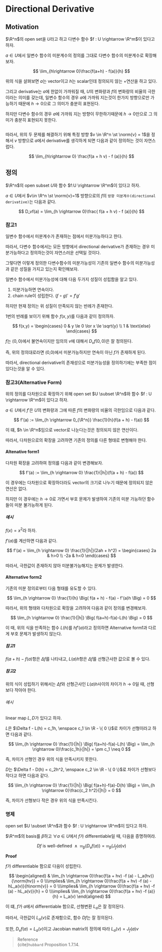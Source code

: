 # Directional Derivative
## Motivation
$\R^n$의 open set을 $U$라고 하고 다변수 함수 $f : U \rightarrow \R^m$이 있다고 하자.

$a \in U$에서 일변수 함수의 미분계수의 정의를 그대로 다변수 함수의 미분계수로 확장해보자.

$$ \lim_{h\rightarrow 0}\frac{f(a+h) - f(a)}{h} $$

위의 식을 살펴보면 $a$는 vector이고 $h$는 scalar인데 정의되지 않는 $+$연산을 하고 있다.

그리고 derivative는 $a$에 한없이 가까워질 때, $U$의 변화량과 $f$의 변화량의 비율의 극한이라는 의미를 갖는데, 일변수 함수의 경우 $a$에 가까워 지는것이 한가지 방향으로만 가능하기 때문에 $h\rightarrow 0$으로 그 의미가 충분히 표현된다. 

하지만 다변수 함수의 경우 $a$에 가까워 지는 방향이 무한하기때문에 $h\rightarrow 0$만으로 그 의미가 충분히 표현되지 못한다.

```{figure} _image/0201.png
```

따라서, 위의 두 문제를 해결하기 위해 특정 방향 $v \in \R^n \st \norm{v} = 1$을 정해서 $v$ 방향으로 $a$에서 derivative를 생각하게 되면 다음과 같이 정의하는 것이 자연스럽다.

$$ \lim_{h\rightarrow 0} \frac{f(a + h v) - f (a)}{h} $$

## 정의
$\R^n$의 open subset $U$와 함수 $f:U \rightarrow \R^m$이 있다고 하자.

$a \in U$에서 $v\in \R^n \st \norm{v}=1$ 방향으로의 $f$의 `방향 미분계수(directional derivative)`는 다음과 같다.

$$ D_vf(a) = \lim_{h \rightarrow 0}\frac{ f(a + h v) - f (a)}{h} $$

### 참고1
일변수 함수에서 미분계수가 존재하는 점에서 미분가능하다고 한다.

따라서, 다변수 함수에서는 모든 방향에서 directional derivative가 존재하는 경우 미분가능하다고 정의하는것이 자연스러운 선택일 것이다.

그렇다면 이렇게 정의한 다변수함수의 미분가능성이 기존의 일변수 함수의 미분가능성과 같은 성질을 가지고 있는지 확인해보자.

일변수 함수에서 미분가능성에 대해 다음 두가지 성질이 성립함을 알고 있다.
1. 미분가능하면 연속이다.
2. chain rule이 성립한다. $(f\circ g)' = f'g'$

하지만 현재 정의는 위 성질이 만족되지 않는 반례가 존재한다.

1번의 반례를 보이기 위해 함수 $f(x,y)$를 다음과 같이 정의하자.

$$ f(x,y) = \begin{cases} 0 & y \le 0 \lor x \le \sqrt{y} \\ 1 & \text{else} \end{cases} $$

$f$는 $(0,0)$에서 불연속이지만 임의의 $v$에 대해서 $D_vf(0,0)$은 잘 정의된다.

즉, 위의 정의대로라면 (0,0)에서 미분가능하지만 연속이 아닌 $f$가 존재하게 된다.

따라서, directional derivative의 존재성으로 미분가능성을 정의하기에는 부족한 점이 있다는것을 알 수 있다.

### 참고3(Alternative Form)
위의 정의를 다차원으로 확장하기 위해 open set $U \subset \R^n$와 함수 $f : U \rightarrow \R^m$이 있다고 하자.

$a \in U$에서 $f'$은 $U$의 변화량과 그에 따른 $f$의 변화량의 비율의 극한임으로 다음과 같다.

$$ f'(a) := \lim_{h \rightarrow 0_{\R^n}} \frac{1}{h}(f(a + h) - f(a)) $$

이 떄, $h \in \R^n$임으로 vector로 나눈다는것은 정의되지 않은 연산이다.

따라서, 다차원으로의 확장을 고려하면 기존의 정의를 다른 형태로 변형해야 한다.

#### Altenative form1
다차원 확장을 고려하여 정의를 다음과 같이 변경해보자.

$$ f'(a) := \lim_{h \rightarrow 0} \frac{1}{|h|}(f(a + h) - f(a)) $$

이 경우에는 다차원으로 확장하더라도 vector의 크기로 나누기 때문에 정의되지 않은 연산은 없다. 

하지만 이 경우에는 $h \rightarrow 0$로 가면서 부호 문제가 발생하여 기존의 미분 가능하던 함수들이 미분 불가능하게 된다.

##### 예시
$f(x) = x^2$라 하자.

$f'(a)$를 계산하면 다음과 같다.

$$ f'(a) = \lim_{h \rightarrow 0} \frac{1}{|h|}(2ah + h^2) = \begin{cases} 2a & h>0 \\ -2a & h<0 \end{cases} $$

따라서, 극한값이 존재하지 않아 미분불가능해지는 문제가 발생한다.

#### Alternative form2
기존의 미분 정의로부터 다음 형태를 유도할 수 있다.

$$ \lim_{h \rightarrow 0} \frac{1}{h} \Big( f(a + h) - f(a) - f'(a)h \Big) = 0 $$

따라서, 위의 형태와 다차원으로 확장을 고려하여 다음과 같이 정의를 변경해보자.

$$ \lim_{h \rightarrow 0} \frac{1}{|h|} \Big( f(a+h)-f(a)-L(h) \Big) = 0 $$

이 때, 위의 식을 만족하는 함수 $L(h)$를 $hf'(a)$라고 정의하면 Alternative form1과 다르게 부호 문제가 발생하지 않는다.

##### 참고1
$f(a + h) - f(a)$항은 $\Delta f$를 나타내고, $L(a)h$항은 $\Delta f$를 선형근사한 값으로 볼 수 있다.

##### 참고2
위의 식이 성립하기 위해서는 $\Delta f$와 선형근사인 $L(a)h$사이의 차이가 $h \rightarrow 0$일 때, 선형보다 작아야 한다.

###### 예시
linear map $L,D$가 있다고 하자.

$L$은 $\Delta f - L(h) = c_1h, \enspace c_1 \in \R - \{ 0 \}$로 차이가 선형이라고 하면 다음과 같다.

$$ \lim_{h \rightarrow 0} \frac{1}{|h|} \Big( f(a+h)-f(a)-L(h) \Big) = \lim_{h \rightarrow 0}\frac{c_1h}{|h|} = \pm c_1 \neq 0 $$

즉, 차이가 선형인 경우 위의 식을 만족시키지 못한다.

$D$는 $\Delta f - D(h) = c_2h^2, \enspace c_2 \in \R - \{ 0 \}$로 차이가 선형보다 작다고 하면 다음과 같다.

$$ \lim_{h \rightarrow 0} \frac{1}{|h|} \Big( f(a+h)-f(a)-D(h) \Big) = \lim_{h \rightarrow 0}\frac{c_2 h^2}{|h|} = 0 $$

즉, 차이가 선형보다 작은 경우 위의 식을 만족시킨다.

### 명제
open set $U \subset \R^n$과 함수 $f : U \rightarrow \R^m$이 있다고 하자.

$\R^m$의 basis를 $\beta$하고 $\forall a \in U$에서 $f$가 differentiable일 때, 다음을 증명하여라.

$$ Df\text{ is well-defined} \enspace\land\enspace \mathfrak{m_\beta}(D_vf(a)) = \mathfrak{m_\beta}(J_f(a)v) $$

**Proof**

$f$가 differentiable 함으로 다음이 성립한다.

$$ \begin{aligned} & \lim_{h \rightarrow 0}\frac{f(a + hv) -f (a) - L_a(hv)}{\norm{hv}} = 0 \\\implies& \lim_{h \rightarrow 0}\frac{f(a + hv) -f (a) - hL_a(v)}{h\norm{v}} = 0 \\\implies& \lim_{h \rightarrow 0}\frac{f(a + hv) -f (a) - hL_a(v)}{h} = 0 \\\implies& \lim_{h \rightarrow 0}\frac{f(a + hv) -f (a)}{h} = L_a(v) \end{aligned} $$

이 떄, $f$가 $a$에서 differentiable 함으로, 선형변환 $L_a$은 잘 정의된다. 

따라서, 극한값이 $L_a(v)$로 존재함으로, 함수 $Df$는 잘 정의된다.

또한, $D_vf(a) = L_a(v)$이고 Jacobian matrix의 정의에 따라 $L_a(v) = J_f(a)v$



> Reference  
> {cite}`hubbard` Proposition 1.7.14.

